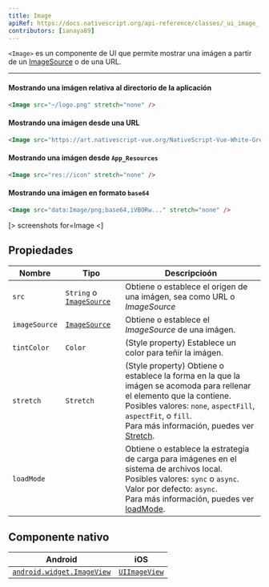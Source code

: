 ```yaml
---
title: Image
apiRef: https://docs.nativescript.org/api-reference/classes/_ui_image_.image
contributors: [ianaya89]
---
```


`<Image>` es un componente de UI que permite mostrar una imágen a partir de un [ImageSource](https://docs.nativescript.org/api-reference/modules/_image_source_) o de una URL.

---

#### Mostrando una imágen relativa al directorio de la aplicación

```html
<Image src="~/logo.png" stretch="none" />
```

#### Mostrando una imágen desde una URL

```html
<Image src="https://art.nativescript-vue.org/NativeScript-Vue-White-Green.png" stretch="none" />
```

#### Mostrando una imágen desde `App_Resources`

```html
<Image src="res://icon" stretch="none" />
```

#### Mostrando una imágen en formato `base64`

```html
<Image src="data:Image/png;base64,iVBORw..." stretch="none" />
```

[> screenshots for=Image <]

## Propiedades

| Nombre | Tipo | Descripcioón |
|------|------|-------------|
| `src` | `String` o [`ImageSource`](https://docs.nativescript.org/api-reference/modules/_image_source_) | Obtiene o establece el origen de una imágen, sea como URL o *ImageSource*
|`imageSource` | [`ImageSource`](https://docs.nativescript.org/api-reference/modules/_image_source_) | Obtiene o establece el *ImageSource* de una imágen.
| `tintColor` | `Color` | (Style property) Establece un color para teñir la imágen.
| `stretch` | `Stretch` | (Style property) Obtiene o establece la forma en la que la imágen se acomoda para rellenar el elemento que la contiene. <br/>Posibles valores: `none`, `aspectFill`, `aspectFit`, o `fill`.<br/>Para más información, puedes ver [Stretch](https://docs.nativescript.org/api-reference/modules/_ui_enums_.stretch).
| `loadMode` | | Obtiene o establece la estrategia de carga para imágenes en el sistema de archivos local.<br/>Posibles valores: `sync` o `async`.<br/>Valor por defecto: `async`.<br/>Para más información, puedes ver [loadMode](https://docs.nativescript.org/api-reference/classes/_ui_image_.image#loadmode).

## Componente nativo

| Android | iOS |
|---------|-----|
| [`android.widget.ImageView`](https://developer.android.com/reference/android/widget/ImageView.html) | [`UIImageView`](https://developer.apple.com/documentation/uikit/uiimageview)